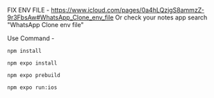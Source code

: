 FIX ENV FILE - https://www.icloud.com/pages/0a4hLQzjgS8ammzZ-9r3FbsAw#WhatsApp_Clone_env_file
Or check your notes app search "WhatsApp Clone env file"

Use Command -

```
npm install
```
```
npm expo install
```
```
npm expo prebuild
```
```
npm expo run:ios
```
